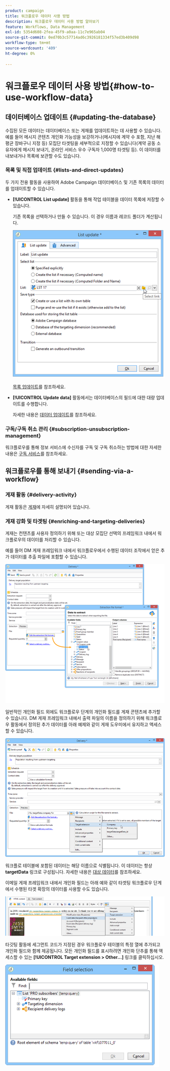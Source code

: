 ```yaml
---
product: campaign
title: 워크플로우 데이터 사용 방법
description: 워크플로우 데이터 사용 방법 알아보기
feature: Workflows, Data Management
exl-id: 5354d608-2fea-45f9-a0aa-11c7e965ab04
source-git-commit: 0ed70b3c57714ad6c3926181334f57ed3b409d98
workflow-type: tm+mt
source-wordcount: '409'
ht-degree: 0%

---
```


# 워크플로우 데이터 사용 방법{#how-to-use-workflow-data}



## 데이터베이스 업데이트 {#updating-the-database}

수집된 모든 데이터는 데이터베이스 또는 게재를 업데이트하는 데 사용할 수 있습니다. 예를 들어 메시지 콘텐츠 개인화 가능성을 보강하거나(메시지에 계약 수 포함, 지난 해 평균 장바구니 지정 등) 모집단 타겟팅을 세부적으로 지정할 수 있습니다(계약 공동 소유자에게 메시지 보내기, 온라인 서비스 우수 구독자 1,000명 타겟팅 등). 이 데이터를 내보내거나 목록에 보관할 수도 있습니다.

### 목록 및 직접 업데이트 {#lists-and-direct-updates}

두 가지 전용 활동을 사용하여 Adobe Campaign 데이터베이스 및 기존 목록의 데이터를 업데이트할 수 있습니다.

* **[!UICONTROL List update]** 활동을 통해 작업 테이블을 데이터 목록에 저장할 수 있습니다.

  기존 목록을 선택하거나 만들 수 있습니다. 이 경우 이름과 레코드 폴더가 계산됩니다.

  ![](assets/s_user_create_list.png)

  [목록 업데이트](list-update.md)를 참조하세요.

* **[!UICONTROL Update data]** 활동에서는 데이터베이스의 필드에 대한 대량 업데이트를 수행합니다.

  자세한 내용은 [데이터 업데이트](update-data.md)를 참조하세요.

### 구독/구독 취소 관리 {#subscription-unsubscription-management}

워크플로우를 통해 정보 서비스에 수신자를 구독 및 구독 취소하는 방법에 대한 자세한 내용은 [구독 서비스](subscription-services.md)를 참조하세요.

## 워크플로우를 통해 보내기 {#sending-via-a-workflow}

### 게재 활동 {#delivery-activity}

게재 활동은 [게재](delivery.md)에 자세히 설명되어 있습니다.

### 게재 강화 및 타겟팅 {#enriching-and-targeting-deliveries}

게재는 컨텐츠를 사용자 정의하기 위해 또는 대상 모집단 선택의 프레임워크 내에서 워크플로우의 데이터를 처리할 수 있습니다.

예를 들어 DM 게재 프레임워크 내에서 워크플로우에서 수행된 데이터 조작에서 얻은 추가 데이터를 추출 파일에 포함할 수 있습니다.

![](assets/s_advuser_add_data_postal_mail.png)

일반적인 개인화 필드 외에도 워크플로우 단계의 개인화 필드를 게재 콘텐츠에 추가할 수 있습니다. DM 게재 프레임워크 내에서 출력 파일의 이름을 정의하기 위해 워크플로우 활동에서 정의된 추가 데이터를 아래 예제와 같이 게재 도우미에서 유지하고 액세스할 수 있습니다.

![](assets/s_advuser_using_additional_data.png)

워크플로 테이블에 포함된 데이터는 해당 이름으로 식별됩니다. 이 데이터는 항상 **targetData** 링크로 구성됩니다. 자세한 내용은 [대상 데이터](data-life-cycle.md#target-data)를 참조하세요.

이메일 게재 프레임워크 내에서 개인화 필드는 아래 예와 같이 타겟팅 워크플로우 단계에서 수행된 타겟 확장의 데이터를 사용할 수도 있습니다.

![](assets/s_advuser_add_data_email.png)

타깃팅 활동에 세그먼트 코드가 지정된 경우 워크플로우 테이블의 특정 열에 추가되고 개인화 필드와 함께 제공됩니다. 모든 개인화 필드를 표시하려면 개인화 단추를 통해 액세스할 수 있는 **[!UICONTROL Target extension > Other...]** 링크를 클릭하십시오.

![](assets/s_advuser_segment_code_select.png)
